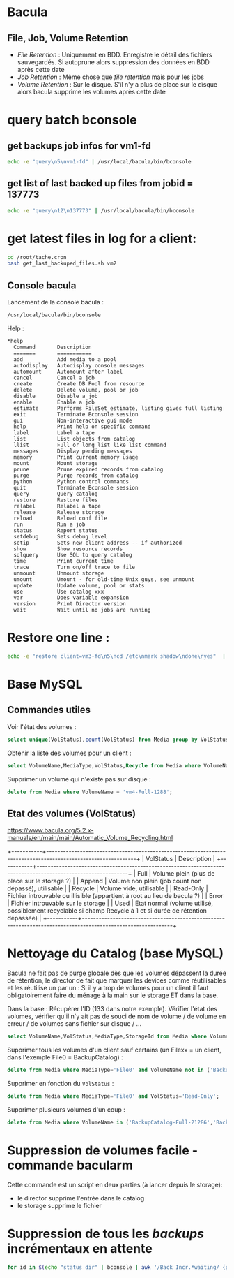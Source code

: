 # Bacula

## File, Job, Volume Retention
- _File Retention_ : Uniquement en BDD. Enregistre le détail des fichiers sauvegardés.
    Si autoprune alors suppression des données en BDD après cette date
- _Job Retention_ : Même chose que _file retention_ mais pour les jobs
- _Volume Retention_ : Sur le disque. S'il n'y a plus de place sur le disque alors bacula supprime les volumes après cette date

# query batch bconsole

## get backups job infos for vm1-fd

```bash
echo -e "query\n5\nvm1-fd" | /usr/local/bacula/bin/bconsole
```

## get list of last backed up files from jobid = 137773

```bash
echo -e "query\n12\n137773" | /usr/local/bacula/bin/bconsole
```

# get latest files in log for a client:

```bash
cd /root/tache.cron
bash get_last_backuped_files.sh vm2
```

## Console bacula

Lancement de la console bacula :

```bash
/usr/local/bacula/bin/bconsole
```

Help :

```
*help
  Command       Description
  =======       ===========
  add           Add media to a pool
  autodisplay   Autodisplay console messages
  automount     Automount after label
  cancel        Cancel a job
  create        Create DB Pool from resource
  delete        Delete volume, pool or job
  disable       Disable a job
  enable        Enable a job
  estimate      Performs FileSet estimate, listing gives full listing
  exit          Terminate Bconsole session
  gui           Non-interactive gui mode
  help          Print help on specific command
  label         Label a tape
  list          List objects from catalog
  llist         Full or long list like list command
  messages      Display pending messages
  memory        Print current memory usage
  mount         Mount storage
  prune         Prune expired records from catalog
  purge         Purge records from catalog
  python        Python control commands
  quit          Terminate Bconsole session
  query         Query catalog
  restore       Restore files
  relabel       Relabel a tape
  release       Release storage
  reload        Reload conf file
  run           Run a job
  status        Report status
  setdebug      Sets debug level
  setip         Sets new client address -- if authorized
  show          Show resource records
  sqlquery      Use SQL to query catalog
  time          Print current time
  trace         Turn on/off trace to file
  unmount       Unmount storage
  umount        Umount - for old-time Unix guys, see unmount
  update        Update volume, pool or stats
  use           Use catalog xxx
  var           Does variable expansion
  version       Print Director version
  wait          Wait until no jobs are running

```

# Restore one line :

```bash
echo -e "restore client=vm3-fd\n5\ncd /etc\nmark shadow\ndone\nyes"  | /usr/sbin/bconsole
```


# Base MySQL
## Commandes utiles

Voir l'état des volumes :

```sql
select unique(VolStatus),count(VolStatus) from Media group by VolStatus;
```

Obtenir la liste des volumes pour un client :

```sql
select VolumeName,MediaType,VolStatus,Recycle from Media where VolumeName like 'vm4-%' limit 1500;
```

Supprimer un volume qui n'existe pas sur disque :

```sql
delete from Media where VolumeName = 'vm4-Full-1288';
```

## Etat des volumes (VolStatus)
https://www.bacula.org/5.2.x-manuals/en/main/main/Automatic_Volume_Recycling.html


+-----------+--------------------------------------------------------------------------------------------------------------+
| VolStatus | Description                                                                                                  |
+-----------+--------------------------------------------------------------------------------------------------------------+
| Full      | Volume plein (plus de place sur le storage ?)                                                                |
| Append    | Volume non plein (job count non dépassé), utilisable                                                         |
| Recycle   | Volume vide, utilisable                                                                                      |
| Read-Only | Fichier introuvable ou illisible (appartient à root au lieu de bacula ?)                                     |
| Error     | Fichier introuvable sur le storage                                                                           |
| Used      | Etat normal (volume utilisé, possiblement recyclable si champ Recycle à 1 et si durée de rétention dépassée) |
+-----------+--------------------------------------------------------------------------------------------------------------+


# Nettoyage du Catalog (base MySQL)

Bacula ne fait pas de purge globale dès que les volumes dépassent la durée de rétention, le director de fait que marquer les devices comme réutilisables et les réutilise un par un : Si il y a trop de volumes pour un client il faut obligatoirement faire du ménage à la main sur le storage ET dans la base.

Dans la base :
Récupérer l'ID (133 dans notre exemple). Vérifier l'état des volumes, vérifier qu'il n'y ait pas de souci de nom de volume / de volume en erreur / de volumes sans fichier sur disque / ...

```sql
select VolumeName,VolStatus,MediaType,StorageId from Media where VolumeName like "BackupCatalog%" ;
```

Supprimer tous les volumes d'un client sauf certains (un Filexx = un client, dans l'exemple File0 = BackupCatalog) :

```sql
delete from Media where MediaType='File0' and VolumeName not in ('BackupCatalog-Full-20614','BackupCatalog-Full-20616','BackupCatalog-Full-6274','BackupCatalog-Full-6276','BackupCatalog-Full-21665');
```

Supprimer en fonction du `VolStatus` :

```sql
delete from Media where MediaType='File0' and VolStatus='Read-Only';
```

Supprimer plusieurs volumes d'un coup :

```sql
delete from Media where VolumeName in ('BackupCatalog-Full-21286','BackupCatalog-Full-21226','BackupCatalog-Full-21230','BackupCatalog-Full-21236','BackupCatalog-Full-19418','BackupCatalog-Full-6198','BackupCatalog-Full-6204','BackupCatalog-Full-6215','BackupCatalog-Full-6228','BackupCatalog-Full-6238','BackupCatalog-Full-6246','BackupCatalog-Full-6248','BackupCatalog-Full-6255','BackupCatalog-Full-6260','BackupCatalog-Full-6261','BackupCatalog-Full-6262','BackupCatalog-Full-6263','BackupCatalog-Full-6267','BackupCatalog-Full-6269','BackupCatalog-Full-6271','BackupCatalog-Full-6272','BackupCatalog-Full-6273','BackupCatalog-Full-20528');
```

# Suppression de volumes facile - commande bacularm

Cette commande est un script en deux parties (à lancer depuis le storage):
- le director supprime l'entrée dans le catalog
- le storage supprime le fichier


# Suppression de tous les _backups_ incrémentaux en attente

```bash
for id in $(echo "status dir" | bconsole | awk '/Back Incr.*waiting/ {print $1}') ; do echo "cancel jobid=$id" ; done | bconsole
```
